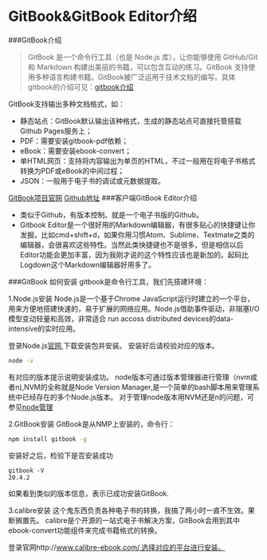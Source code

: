 # GitBook&GitBook Editor介绍


###GitBook介绍
> GitBook 是一个命令行工具（也是 Node.js 库），让你能够使用 GitHub/Git 和 Markdown 构建出美丽的书籍，可以包含互动的练习。GitBook 支持使用多种语言构建书籍。GitBook被广泛运用于技术文档的编写。具体gitbook的介绍可见：[gitbook介绍](https://github.com/GitbookIO/gitbook)


GitBook支持输出多种文档格式，如：
* 静态站点：GitBook默认输出该种格式，生成的静态站点可直接托管搭载Github Pages服务上；
* PDF：需要安装gitbook-pdf依赖；
* eBook：需要安装ebook-convert；
* 单HTML网页：支持将内容输出为单页的HTML，不过一般用在将电子书格式转换为PDF或eBook的中间过程；
* JSON：一般用于电子书的调试或元数据提取。



[GitBook项目官网](http://www.gitbook.ioGitBook)   [Github地址](https://github.com/GitbookIO/gitbook)
###客户端GitBook Editor介绍

* 类似于Github，有版本控制。就是一个电子书版的Github。
* Gitbook Editor是一个很好用的Markdown编辑器，有很多贴心的快捷键让你发掘，比如cmd+shift+d，如果你用习惯Atom、Sublime、Textmate之类的编辑器，会很喜欢这些特性。当然此类快捷键也不是很多，但是相信以后Editor功能会更加丰富，因为我刚才说的这个特性应该也是新加的。起码比Logdown这个Markdown编辑器好用多了。


###GitBook 如何安装
gitbook是命令行工具，我们先搭建环境：

1.Node.js安装
Node.js是一个基于Chrome JavaScript运行时建立的一个平台，用来方便地搭建快速的，易于扩展的网络应用。Node.js借助事件驱动，非阻塞I/O模型变动轻量和高效，非常适合 run accoss distributed devices的data-intensive的实时应用。

登录Node.js[官网](http://www.nodejs.org/),下载安装包并安装。
安装好后请校验对应的版本。

```bash
node -v
```

有对应的版本提示说明安装成功。
node版本可通过版本管理器进行管理（nvm或者n),NVM的全称就是Node Version Manager,是一个简单的bash脚本用来管理系统中已经存在的多个Node.js版本。
对于管理node版本用NVM还是n的问题，可参见[node管理](http://web.jobbole.com/84249/)

2.GitBook安装
GitBook是从NMP上安装的，命令行：
```bash
npm install gitbook -g
```
安装好之后，检验下是否安装成功
```
gitbook -V
20.4.2
```
如果看到类似的版本信息，表示已成功安装GitBook.

3.calibre安装
这个鬼东西负责各种电子书的转换，我搞了两小时一直不生效。果断搁置先。
calibre是个开源的一站式电子书解决方案，GitBook会用到其中ebook-convert功能组件来完成书籍格式的转换。

登录官网http://www.calibre-ebook.com/,选择对应的平台进行安装。







